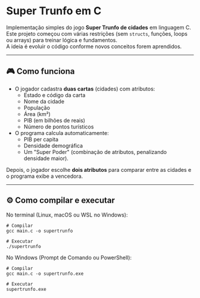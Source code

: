# Super Trunfo em C

Implementação simples do jogo **Super Trunfo de cidades** em linguagem C.  
Este projeto começou com várias restrições (sem `structs`, funções, loops ou arrays) para treinar lógica e fundamentos.  
A ideia é evoluir o código conforme novos conceitos forem aprendidos.

---

## 🎮 Como funciona
- O jogador cadastra **duas cartas** (cidades) com atributos:
  - Estado e código da carta  
  - Nome da cidade  
  - População  
  - Área (km²)  
  - PIB (em bilhões de reais)  
  - Número de pontos turísticos  
- O programa calcula automaticamente:
  - PIB per capita  
  - Densidade demográfica  
  - Um "Super Poder" (combinação de atributos, penalizando densidade maior).  

Depois, o jogador escolhe **dois atributos** para comparar entre as cidades e o programa exibe a vencedora.

---

## ⚙️ Como compilar e executar
No terminal (Linux, macOS ou WSL no Windows):
```
# Compilar
gcc main.c -o supertrunfo

# Executar
./supertrunfo
```

No Windows (Prompt de Comando ou PowerShell):
```
# Compilar
gcc main.c -o supertrunfo.exe

# Executar
supertrunfo.exe

